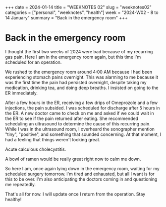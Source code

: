 +++
date = 2024-01-14
title = "WEEKNOTES 02"
slug = "weeknotes02"
categories = ["personal", "weeknotes", "health"]
week = "2024-W02 - 8 to 14 January"
summary = "Back in the emergency room"
+++

# Back in the emergency room

I thought the first two weeks of 2024 were bad because of my recurring gas pain. Here I am in the emergency room again, but this time I'm scheduled for an operation.

We rushed to the emergency room around 4:00 AM because I had been experiencing stomach pains overnight. This was alarming to me because it was the first time the pain had persisted overnight, despite taking my medication, drinking tea, and doing deep breaths. I insisted on going to the ER immediately.

After a few hours in the ER, receiving a few drips of Omeprozole and a few injections, the pain subsided. I was scheduled for discharge after 5 hours in the ER. A new doctor came to check on me and asked if we could wait in the ER to see if the pain returned after eating. She recommended scheduling an ultrasound to determine the cause of this recurring pain. While I was in the ultrasound room, I overheard the sonographer mention "tiny", "positive", and something that sounded concerning. At that moment, I had a feeling that things weren't looking great.

Acute calculous cholecystitis.

A bowl of ramen would be really great right now to calm me down.

So here I am, once again lying down in the emergency room, waiting for my scheduled surgery tomorrow. I'm tired and exhausted, but all I want is for this to be over. I'm also anticipating the doctors coming in and questioning me repeatedly.

That's all for now. I will update once I return from the operation. Stay healthy!